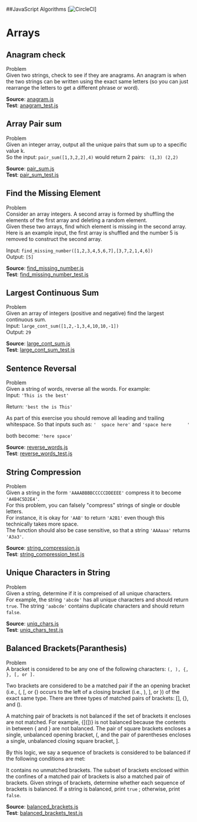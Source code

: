 ##JavaScript Algorithms
[![CircleCI](https://circleci.com/gh/rstormsf/es6-algos.svg?style=svg&circle-token=9bba501f11f0b4b9edf8291035ec54321d6ab21c)]
# Arrays
## Anagram check
  Problem  
  Given two strings, check to see if they are anagrams. An anagram is when the two strings can be written using the exact same letters (so you can just rearrange the letters to get a different phrase or word).

  **Source**: [anagram.js](src/anagram.js)  
  **Test**: [anagram_test.js](test/anagram_test.js)

## Array Pair sum

  Problem  
  Given an integer array, output all the unique pairs that sum up to a specific value k.  
  So the input:
  `pair_sum([1,3,2,2],4)`
  would return 2 pairs:
  `
 (1,3)
 (2,2)`

**Source**: [pair_sum.js](src/pair_sum.js)  
**Test**: [pair_sum_test.js](test/pair_sum_test.js)


## Find the Missing Element
Problem  
Consider an array integers. A second array is formed by shuffling the elements of the first array and deleting a random element.  
Given these two arrays, find which element is missing in the second array.  
Here is an example input, the first array is shuffled and the number 5 is removed to construct the second array.  

Input:
`find_missing_number([1,2,3,4,5,6,7],[3,7,2,1,4,6])`  
Output:
`[5]`

**Source**: [find_missing_number.js](src/find_missing_number.js)  
**Test**: [find_missing_number_test.js](test/find_missing_number_test.js)


## Largest Continuous Sum
Problem  
Given an array of integers (positive and negative) find the largest continuous sum.  
Input:
`large_cont_sum([1,2,-1,3,4,10,10,-1])`  
Output:
`29`

**Source**: [large_cont_sum.js](src/large_cont_sum.js)  
**Test**: [large_cont_sum_test.js](test/large_cont_sum_test.js)



## Sentence Reversal
Problem  
Given a string of words, reverse all the words. For example:  
Input:
`'This is the best'`

Return:
`'best the is This'`

As part of this exercise you should remove all leading and trailing whitespace. So that inputs such as:
`'  space here'`  and `'space here      '`

both become:
`'here space'`

**Source**: [reverse_words.js](src/reverse_words.js)  
**Test**: [reverse_words_test.js](test/reverse_words_test.js)



## String Compression
Problem  
Given a string in the form `'AAAABBBBCCCCCDDEEEE'` compress it to become `'A4B4C5D2E4'`.  
For this problem, you can falsely "compress" strings of single or double letters.   
For instance, it is okay for `'AAB'` to return `'A2B1'` even though this technically takes more space.  
The function should also be case sensitive, so that a string `'AAAaaa'` returns `'A3a3'`.

**Source**: [string_compression.js](src/string_compression.js)  
**Test**: [string_compression_test.js](test/string_compression_test.js)



## Unique Characters in String
Problem  
Given a string, determine if it is compreised of all unique characters.  
For example, the string `'abcde'` has all unique characters and should return `true`. The string `'aabcde'` contains duplicate characters and should return `false`.

**Source**: [uniq_chars.js](src/uniq_chars.js)  
**Test**: [uniq_chars_test.js](test/uniq_chars_test.js)

## Balanced Brackets(Paranthesis)
Problem  
A bracket is considered to be any one of the following characters: `(, ), {, }, [, or ].`

Two brackets are considered to be a matched pair if the an opening bracket (i.e., (, [, or {) occurs to the left of a closing bracket (i.e., ), ], or }) of the exact same type. There are three types of matched pairs of brackets: [], {}, and ().

A matching pair of brackets is not balanced if the set of brackets it encloses are not matched. For example, {[(])} is not balanced because the contents in between { and } are not balanced. The pair of square brackets encloses a single, unbalanced opening bracket, (, and the pair of parentheses encloses a single, unbalanced closing square bracket, ].

By this logic, we say a sequence of brackets is considered to be balanced if the following conditions are met:

It contains no unmatched brackets.
The subset of brackets enclosed within the confines of a matched pair of brackets is also a matched pair of brackets.
Given  strings of brackets, determine whether each sequence of brackets is balanced. If a string is balanced, print `true` ; otherwise, print `false`.


**Source**: [balanced_brackets.js](src/balanced_brackets.js)  
**Test**: [balanced_brackets_test.js](test/balanced_brackets_test.js)
